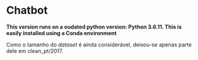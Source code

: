 # Chatbot
 
**This version runs on a oudated python version: Python 3.6.11. This is easily installed using a Conda environment**

Como o tamanho do *dataset* é ainda considerável, deixou-se apenas parte dele em clean_pt/2017.